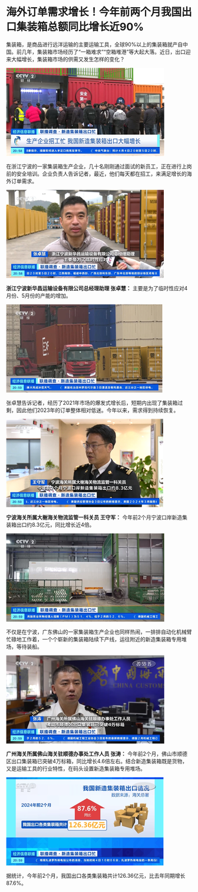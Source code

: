 # 海外订单需求增长！今年前两个月我国出口集装箱总额同比增长近90%

集装箱，是商品进行远洋运输的主要运输工具，全球90%以上的集装箱就产自中国。前几年，集装箱市场经历了“一箱难求”“空箱堆港”等大起大落。近日，出口迎来大幅增长，集装箱市场的供需又发生怎样的变化？

![9a460f4165a8ddabc66b7f73e0d70dbc.jpg](https://raw.githubusercontent.com/qqhsx/qqnews_image/main/2024/04/05/海外订单需求增长！今年前两个月我国出口集装箱总额同比增长近90%/9a460f4165a8ddabc66b7f73e0d70dbc.jpg)

在浙江宁波的一家集装箱生产企业，几十名刚刚通过面试的新员工，正在进行上岗前的安全培训。企业负责人告诉记者，最近，他们每天都在招工，来满足增长的海外订单需求。

![9072c45793364ed1482c738e8f8e0b8f.jpg](https://raw.githubusercontent.com/qqhsx/qqnews_image/main/2024/04/05/海外订单需求增长！今年前两个月我国出口集装箱总额同比增长近90%/9072c45793364ed1482c738e8f8e0b8f.jpg)

**浙江宁波新华昌运输设备有限公司总经理助理 张卓慧：** 主要是为了临时性应对4月份、5月份的产能的增加。

![129a7a64582b253aeca2eac46052444a.jpg](https://raw.githubusercontent.com/qqhsx/qqnews_image/main/2024/04/05/海外订单需求增长！今年前两个月我国出口集装箱总额同比增长近90%/129a7a64582b253aeca2eac46052444a.jpg)

张卓慧告诉记者，经历了2021年市场的爆发式增长后，短期内出现了集装箱过剩，因此他们2023年的订单整体相对低迷。今年以来，需求得到持续恢复。

![951e30855ccaad1fcbf26725a0a307b3.jpg](https://raw.githubusercontent.com/qqhsx/qqnews_image/main/2024/04/05/海外订单需求增长！今年前两个月我国出口集装箱总额同比增长近90%/951e30855ccaad1fcbf26725a0a307b3.jpg)

**宁波海关所属大榭海关物流监管一科关员 王守军：** 今年前2个月宁波口岸新造集装箱出口约8.3亿元，同比增长近4倍。

![4dae311b39e3c7cb8a830e81705b388d.jpg](https://raw.githubusercontent.com/qqhsx/qqnews_image/main/2024/04/05/海外订单需求增长！今年前两个月我国出口集装箱总额同比增长近90%/4dae311b39e3c7cb8a830e81705b388d.jpg)

不仅是在宁波，广东佛山的一家集装箱生产企业也同样热闹，一排排自动化机械臂忙碌地工作着，一个个崭新的集装箱陆续下产线，运往附近的新造集装箱专用堆场，等待装船。

![4f3b1d21be94f82ae5d1747180e14629.jpg](https://raw.githubusercontent.com/qqhsx/qqnews_image/main/2024/04/05/海外订单需求增长！今年前两个月我国出口集装箱总额同比增长近90%/4f3b1d21be94f82ae5d1747180e14629.jpg)

**广州海关所属佛山海关驻顺德办事处工作人员 张涛：**
今年前2个月，佛山市顺德区出口集装箱已突破4万标箱，同比增长4.6倍左右。结合新造集装箱既是货物，又是运输工具的行业特性，在码头设置新造集装箱专用堆场。

![1c20d3e0eed427bcd3417111f1a329e7.jpg](https://raw.githubusercontent.com/qqhsx/qqnews_image/main/2024/04/05/海外订单需求增长！今年前两个月我国出口集装箱总额同比增长近90%/1c20d3e0eed427bcd3417111f1a329e7.jpg)

据统计，今年前2个月，我国出口各类集装箱共计126.36亿元，比去年同期增长87.6%。

